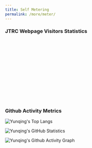 ```yaml
---
title: Self Metering
permalink: /more/meter/
---
```



<style>
.intro{
font-family:times;
font-size:21px;
}
</style>

### JTRC Webpage Visitors Statistics
<div style="width: 200px; height: 200px; overflow: hidden; position: relative;">
  <script type="text/javascript" id="clstr_globe" src="//clustrmaps.com/globe.js?d=g8Lfxn9R7bJMgBp60QNt8vYkoTwb3VExT5t1q3uL_mM"></script>
</div>

### Github Activity Metrics
![Yunqing's Top Langs](https://github-readme-stats.vercel.app/api/top-langs/?username=Yunqing-Jia&layout=compact&theme=blueberry)

![Yunqing's GitHub Statistics](https://github-readme-stats.vercel.app/api?username=Yunqing-Jia&show_icons=true&theme=react&rank_icon=percentile&hide=stars,prs&show=reviews&include_all_commits=true)

![Yunqing's Github Activity Graph](https://github-readme-activity-graph.vercel.app/graph?username=Yunqing-Jia&theme=react-dark)

